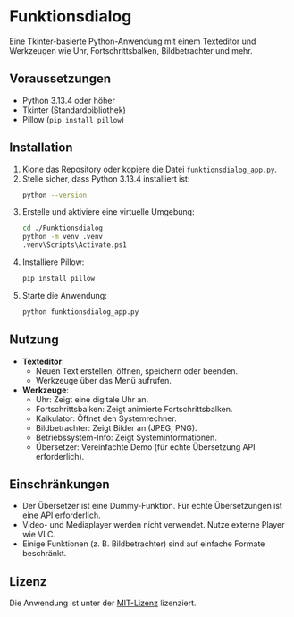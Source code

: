 # Funktionsdialog

Eine Tkinter-basierte Python-Anwendung mit einem Texteditor und Werkzeugen wie Uhr, Fortschrittsbalken, Bildbetrachter und mehr.

## Voraussetzungen
- Python 3.13.4 oder höher
- Tkinter (Standardbibliothek)
- Pillow (`pip install pillow`)

## Installation
1. Klone das Repository oder kopiere die Datei `funktionsdialog_app.py`.
2. Stelle sicher, dass Python 3.13.4 installiert ist:
   ```bash
   python --version
   ```
3. Erstelle und aktiviere eine virtuelle Umgebung:
   ```bash
   cd ./Funktionsdialog
   python -m venv .venv
   .venv\Scripts\Activate.ps1
   ```
4. Installiere Pillow:
   ```bash
   pip install pillow
   ```
5. Starte die Anwendung:
   ```bash
   python funktionsdialog_app.py
   ```

## Nutzung
- **Texteditor**:
  * Neuen Text erstellen, öffnen, speichern oder beenden.
  * Werkzeuge über das Menü aufrufen.
- **Werkzeuge**:
  * Uhr: Zeigt eine digitale Uhr an.
  * Fortschrittsbalken: Zeigt animierte Fortschrittsbalken.
  * Kalkulator: Öffnet den Systemrechner.
  * Bildbetrachter: Zeigt Bilder an (JPEG, PNG).
  * Betriebssystem-Info: Zeigt Systeminformationen.
  * Übersetzer: Vereinfachte Demo (für echte Übersetzung API erforderlich).

## Einschränkungen
- Der Übersetzer ist eine Dummy-Funktion. Für echte Übersetzungen ist eine API erforderlich.
- Video- und Mediaplayer werden nicht verwendet. Nutze externe Player wie VLC.
- Einige Funktionen (z. B. Bildbetrachter) sind auf einfache Formate beschränkt.

## Lizenz
Die Anwendung ist unter der [MIT-Lizenz](../LICENSE) lizenziert.
